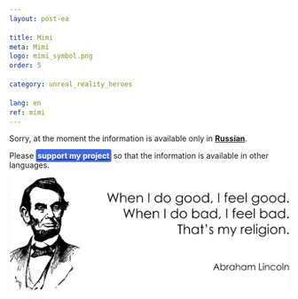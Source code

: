 ```yaml
---
layout: post-ea

title: Mimi
meta: Mimi
logo: mimi_symbol.png
order: 5

category: unreal_reality_heroes

lang: en
ref: mimi
---
```


Sorry, at the moment the information is available only in **<a href="https://lincolnvirus.com/projects/ru/comics/unreal_reality/heroes/mimi.html" target="_blank">Russian</a>**.

Please **<a href="https://www.paypal.com/cgi-bin/webscr?cmd=_s-xclick&hosted_button_id=T3KLFW2TE8SJC&source=url" target="_blank"><span style="background-color:#4169E1; color:white; padding:3px; border-radius: 3px">support&nbsp;my&nbsp;project</span></a>** so that the information is available in other languages.

<a data-fancybox="gallery" href="/img/programming/Lincoln.png"><img src="/img/programming/Lincoln.png" alt=""></a>
